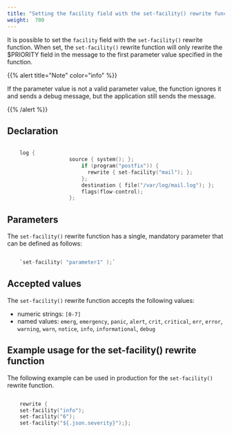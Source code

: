 ```yaml
---
title: "Setting the facility field with the set-facility() rewrite function"
weight:  700
---
```

<!-- DISCLAIMER: This file is based on the syslog-ng Open Source Edition documentation https://github.com/balabit/syslog-ng-ose-guides/commit/2f4a52ee61d1ea9ad27cb4f3168b95408fddfdf2 and is used under the terms of The syslog-ng Open Source Edition Documentation License. The file has been modified by Axoflow. -->

It is possible to set the `facility` field with the `set-facility()` rewrite function. When set, the `set-facility()` rewrite function will only rewrite the <span>$PRIORITY</span> field in the message to the first parameter value specified in the function.

{{% alert title="Note" color="info" %}}

If the parameter value is not a valid parameter value, the function ignores it and sends a debug message, but the application still sends the message.

{{% /alert %}}


## Declaration

```c

    log {
                    source { system(); };
                        if (program("postfix")) {
                          rewrite { set-facility("mail"); };
                        };
                        destination { file("/var/log/mail.log"); };
                        flags(flow-control);
                    };

```



## Parameters

The `set-facility()` rewrite function has a single, mandatory parameter that can be defined as follows:

```c

    `set-facility( "parameter1" );`

```



## Accepted values

The `set-facility()` rewrite function accepts the following values:

  - numeric strings: `[0-7]`
  - named values: `emerg`, `emergency`, `panic`, `alert`, `crit`, `critical`, `err`, `error`, `warning`, `warn`, `notice`, `info`, `informational`, `debug`



## Example usage for the set-facility() rewrite function

The following example can be used in production for the `set-facility()` rewrite function.

```c

    rewrite {
    set-facility("info");
    set-facility("6");
    set-facility("${.json.severity}");};

```

